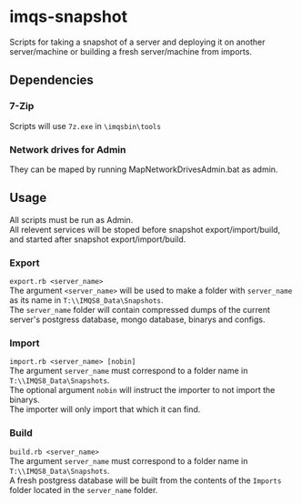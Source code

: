# imqs-snapshot
Scripts for taking a snapshot of a server and deploying it on another server/machine or building a fresh server/machine from imports.

## Dependencies
### 7-Zip
Scripts will use `7z.exe` in `\imqsbin\tools`  
### Network drives for Admin
They can be maped by running MapNetworkDrivesAdmin.bat as admin.  

## Usage
All scripts must be run as Admin.  
All relevent services will be stoped before snapshot export/import/build, and started after snapshot export/import/build.  

### Export
`export.rb <server_name>`  
The argument `<server_name>` will be used to make a folder with `server_name` as its name in `T:\\IMQS8_Data\Snapshots`.  
The `server_name` folder will contain compressed dumps of the current server's postgress database, mongo database, binarys and configs.

### Import
`import.rb <server_name> [nobin]`  
The argument `server_name` must correspond to a folder name in `T:\\IMQS8_Data\Snapshots`.  
The optional argument `nobin` will instruct the importer to not import the binarys.  
The importer will only import that which it can find.  

### Build
`build.rb <server_name>`  
The argument `server_name` must correspond to a folder name in `T:\\IMQS8_Data\Snapshots`.  
A fresh postgress database will be built from the contents of the `Imports` folder located in the `server_name` folder.  